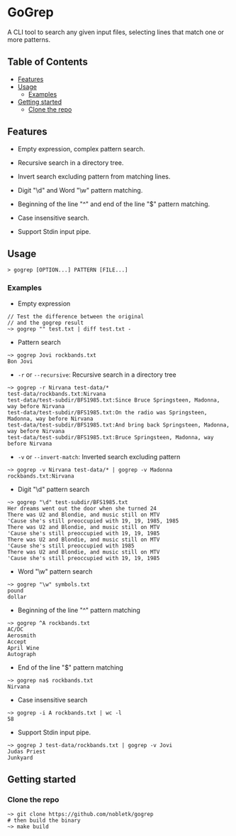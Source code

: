 # GoGrep

A CLI tool to search any given input files, selecting lines that
match one or more patterns.

## Table of Contents

- [Features](#features)
- [Usage](#usage)
    - [Examples](#examples)
- [Getting started](#getting-started)
    - [Clone the repo](#clone-the-repo)

## Features

* Empty expression, complex pattern search.

* Recursive search in a directory tree.

* Invert search excluding pattern from matching lines.

* Digit "\d" and Word "\w" pattern matching.

* Beginning of the line "^" and end of the line "$" pattern matching.

* Case insensitive search.

* Support Stdin input pipe.

## Usage

```
> gogrep [OPTION...] PATTERN [FILE...]
```

### Examples

* Empty expression

```
// Test the difference between the original
// and the gogrep result
~> gogrep "" test.txt | diff test.txt -
```

* Pattern search

```
~> gogrep Jovi rockbands.txt
Bon Jovi
```

* `-r` or `--recursive`: Recursive search in a directory tree

```
~> gogrep -r Nirvana test-data/*
test-data/rockbands.txt:Nirvana
test-data/test-subdir/BFS1985.txt:Since Bruce Springsteen, Madonna, way before Nirvana
test-data/test-subdir/BFS1985.txt:On the radio was Springsteen, Madonna, way before Nirvana
test-data/test-subdir/BFS1985.txt:And bring back Springsteen, Madonna, way before Nirvana
test-data/test-subdir/BFS1985.txt:Bruce Springsteen, Madonna, way before Nirvana
```

* `-v` or `--invert-match`: Inverted search excluding pattern 

```
~> gogrep -v Nirvana test-data/* | gogrep -v Madonna
rockbands.txt:Nirvana
```

* Digit "\d" pattern search

```
~> gogrep "\d" test-subdir/BFS1985.txt
Her dreams went out the door when she turned 24
There was U2 and Blondie, and music still on MTV
'Cause she's still preoccupied with 19, 19, 1985, 1985
There was U2 and Blondie, and music still on MTV
'Cause she's still preoccupied with 19, 19, 1985
There was U2 and Blondie, and music still on MTV
'Cause she's still preoccupied with 1985
There was U2 and Blondie, and music still on MTV
'Cause she's still preoccupied with 19, 19, 1985
```

* Word "\w" pattern search

```
~> gogrep "\w" symbols.txt
pound
dollar
```

* Beginning of the line "^" pattern matching

```
~> gogrep ^A rockbands.txt
AC/DC
Aerosmith
Accept
April Wine
Autograph
```

* End of the line "$" pattern matching

```
~> gogrep na$ rockbands.txt
Nirvana
```

* Case insensitive search

```
~> gogrep -i A rockbands.txt | wc -l
58
```


* Support Stdin input pipe.

```
~> gogrep J test-data/rockbands.txt | gogrep -v Jovi
Judas Priest
Junkyard
```

## Getting started

### Clone the repo

```
~> git clone https://github.com/nobletk/gogrep
# then build the binary
~> make build
```
